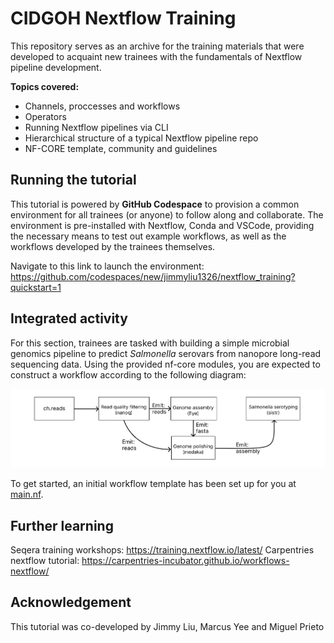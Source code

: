 # CIDGOH Nextflow Training

This repository serves as an archive for the training materials that were developed to acquaint new trainees with the fundamentals of Nextflow pipeline development.

**Topics covered:**

- Channels, proccesses and workflows
- Operators
- Running Nextflow pipelines via CLI
- Hierarchical structure of a typical Nextflow pipeline repo
- NF-CORE template, community and guidelines

## Running the tutorial
This tutorial is powered by **GitHub Codespace** to provision a common environment for all trainees (or anyone) to follow along and collaborate. The environment is pre-installed with Nextflow, Conda and VSCode, providing the necessary means to test out example workflows, as well as the workflows developed by the trainees themselves.

Navigate to this link to launch the environment: https://github.com/codespaces/new/jimmyliu1326/nextflow_training?quickstart=1

## Integrated activity
For this section, trainees are tasked with building a simple microbial genomics pipeline to predict *Salmonella* serovars from nanopore long-read sequencing data. Using the provided nf-core modules, you are expected to construct a workflow according to the following diagram: 

![diagram](https://github.com/jimmyliu1326/nextflow_training/blob/main/img/activity_flowchart.png?raw=true)

To get started, an initial workflow template has been set up for you at [main.nf](./main.nf).

## Further learning

Seqera training workshops: <https://training.nextflow.io/latest/>
Carpentries nextflow tutorial: <https://carpentries-incubator.github.io/workflows-nextflow/>

## Acknowledgement
This tutorial was co-developed by Jimmy Liu, Marcus Yee and Miguel Prieto